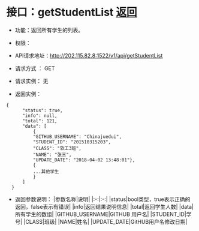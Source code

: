 ﻿# 接口：getStudentList [返回](./REDEME.md)
- 功能：返回所有学生的列表。
- 权限：
- API请求地址：http://202.115.82.8:1522/v1/api/getStudentList
- 请求方式 ： GET
- 请求实例：
无


- 返回实例：
```
{ 
      "status": true,
      "info": null,
      "total": 121,
      "data": [
          {
          "GITHUB_USERNAME": "Chinajuedui",
          "STUDENT_ID": "201510315203",
          "CLASS": "软工3班",
          "NAME": "张三",
          "UPDATE_DATE": "2018-04-02 13:48:01"},
          {
          ...其他学生
          }
      ]
  }
```
- 返回参数说明：
|参数名称|说明|
|:-:|:-:|
|status|bool类型，true表示正确的返回，false表示有错误|
|info|返回结果说明信息|
|total|返回学生人数|
|data|所有学生的数组|
|GITHUB_USERNAME|GITHUB 用户名|
|STUDENT_ID|学号|
|CLASS|班级|
|NAME|姓名|
|UPDATE_DATE|GitHUB用户名修改日期|




